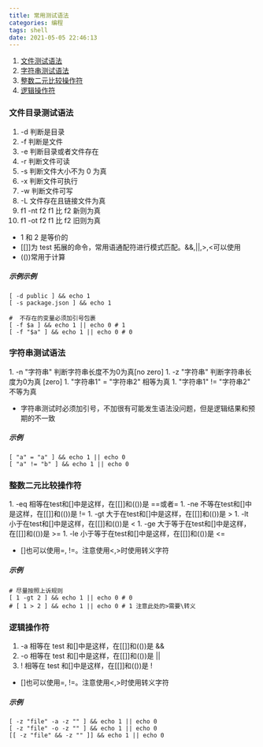 ```yaml
---
title: 常用测试语法
categories: 编程
tags: shell
date: 2021-05-05 22:46:13
---
```


1. [文件测试语法](#filedir)
1. [字符串测试语法](#string)
1. [整数二元比较操作符](#intenger)
1. [逻辑操作符](#logical)

<h3 id="filedir">文件目录测试语法</h3>

1. -d 判断是目录
1. -f 判断是文件
1. -e 判断目录或者文件存在
1. -r 判断文件可读
1. -s 判断文件大小不为 0 为真
1. -x 判断文件可执行
1. -w 判断文件可写
1. -L 文件存在且链接文件为真
1. f1 -nt f2 f1 比 f2 新则为真
1. f1 -ot f2 f1 比 f2 旧则为真

- 1 和 2 是等价的
- [[]]为 test 拓展的命令，常用语通配符进行模式匹配。&&,||,>,<可以使用
- (())常用于计算

##### 示例示例

```shell
[ -d public ] && echo 1
[ -s package.json ] && echo 1

#  不存在的变量必须加引号包裹
[ -f $a ] && echo 1 || echo 0 # 1
[ -f "$a" ] && echo 1 || echo 0 # 0
```

<h3 id="string">字符串测试语法</h3>
1. -n "字符串" 判断字符串长度不为0为真[no zero]
1. -z "字符串" 判断字符串长度为0为真  [zero]
1. "字符串1" = "字符串2" 相等为真
1. "字符串1" != "字符串2" 不等为真

- 字符串测试时必须加引号，不加很有可能发生语法没问题，但是逻辑结果和预期的不一致

##### 示例

```shell
[ "a" = "a" ] && echo 1 || echo 0
[ "a" != "b" ] && echo 1 || echo 0
```

<h3 id="intenger">整数二元比较操作符</h3>
1. -eq 相等在test和[]中是这样，在[[]]和(())是 ==或者=
1. -ne 不等在test和[]中是这样，在[[]]和(())是 !=
1. -gt 大于在test和[]中是这样，在[[]]和(())是 >
1. -lt 小于在test和[]中是这样，在[[]]和(())是 <
1. -ge 大于等于在test和[]中是这样，在[[]]和(())是 >=
1. -le 小于等于在test和[]中是这样，在[[]]和(())是 <=

- []也可以使用=, !=。注意使用<,>时使用转义字符

##### 示例

```shell
# 尽量按照上诉规则
[ 1 -gt 2 ] && echo 1 || echo 0 # 0
# [ 1 > 2 ] && echo 1 || echo 0 # 1 注意此处的>需要\转义
```

<h3 id="logical">逻辑操作符</h3>

1. -a 相等在 test 和[]中是这样，在[[]]和(())是 &&
1. -o 相等在 test 和[]中是这样，在[[]]和(())是 ||
1. ! 相等在 test 和[]中是这样，在[[]]和(())是 !

- []也可以使用=, !=。注意使用<,>时使用转义字符

##### 示例

```shell
[ -z "file" -a -z "" ] && echo 1 || echo 0
[ -z "file" -o -z "" ] && echo 1 || echo 0
[[ -z "file" && -z "" ]] && echo 1 || echo 0
```
